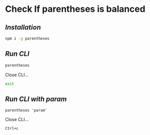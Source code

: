 # Сheck If parentheses is balanced

## _Installation_ 

```sh
npm i -g parentheses
```

## _Run CLI_

```sh
parentheses
```

Close CLI...

```sh
exit
```

## _Run CLI with param_ 

```
parentheses 'param'
```

Close CLI...

```
Ctrl+c
```
